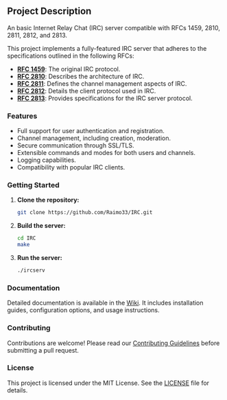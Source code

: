 ## Project Description

An basic Internet Relay Chat (IRC) server compatible with RFCs 1459, 2810, 2811, 2812, and 2813.

This project implements a fully-featured IRC server that adheres to the specifications outlined in the following RFCs:
- **[RFC 1459](https://tools.ietf.org/html/rfc1459)**: The original IRC protocol.
- **[RFC 2810](https://tools.ietf.org/html/rfc2810)**: Describes the architecture of IRC.
- **[RFC 2811](https://tools.ietf.org/html/rfc2811)**: Defines the channel management aspects of IRC.
- **[RFC 2812](https://tools.ietf.org/html/rfc2812)**: Details the client protocol used in IRC.
- **[RFC 2813](https://tools.ietf.org/html/rfc2813)**: Provides specifications for the IRC server protocol.

### Features

- Full support for user authentication and registration.
- Channel management, including creation, moderation.
- Secure communication through SSL/TLS.
- Extensible commands and modes for both users and channels.
- Logging capabilities.
- Compatibility with popular IRC clients.

### Getting Started

1. **Clone the repository:**
    ```sh
    git clone https://github.com/Raimo33/IRC.git
    ```

2. **Build the server:**
    ```sh
    cd IRC
    make
    ```

3. **Run the server:**
    ```sh
    ./ircserv
    ```

### Documentation

Detailed documentation is available in the [Wiki](https://github.com/Raimo33/IRC/wiki). It includes installation guides, configuration options, and usage instructions.

### Contributing

Contributions are welcome! Please read our [Contributing Guidelines](https://github.com/Raimo33/IRC/blob/main/CONTRIBUTING.md) before submitting a pull request.

### License

This project is licensed under the MIT License. See the [LICENSE](https://github.com/Raimo33/IRC/blob/main/LICENSE) file for details.
